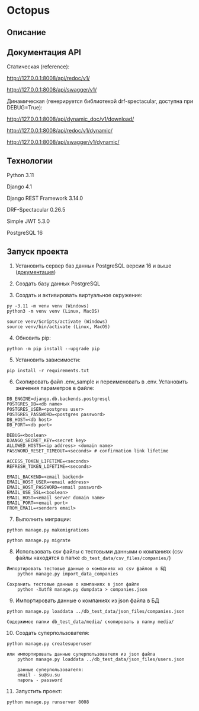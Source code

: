 # Octopus

## Описание


## Документация API

Статическая (reference):

http://127.0.0.1:8008/api/redoc/v1/

http://127.0.0.1:8008/api/swagger/v1/

Динамическая (генерируется библиотекой drf-spectacular, доступна при DEBUG=True):

http://127.0.0.1:8008/api/dynamic_doc/v1/download/

http://127.0.0.1:8008/api/redoc/v1/dynamic/

http://127.0.0.1:8008/api/swagger/v1/dynamic/


## Технологии

Python 3.11

Django 4.1

Django REST Framework 3.14.0

DRF-Spectacular 0.26.5

Simple JWT 5.3.0

PostgreSQL 16


## Запуск проекта

1. Установить сервер баз данных PostgreSQL версии 16 и выше ([документация](https://www.postgresql.org/))

2. Создать базу данных PostgreSQL

3. Cоздать и активировать виртуальное окружение:
```
py -3.11 -m venv venv (Windows)
python3 -m venv venv (Linux, MacOS)

source venv/Scripts/activate (Windows)
source venv/bin/activate (Linux, MacOS)
```

4. Обновить pip:
```
python -m pip install --upgrade pip
```

5. Установить зависимости:
```
pip install -r requirements.txt
```

6. Скопировать файл .env_sample и переименовать в .env. Установить значения параметров в файле:
```
DB_ENGINE=django.db.backends.postgresql
POSTGRES_DB=<db name>
POSTGRES_USER=<postgres user>
POSTGRES_PASSWORD=<postgres password>
DB_HOST=<db host>
DB_PORT=<db port>

DEBUG=<boolean>
DJANGO_SECRET_KEY=<secret key>
ALLOWED_HOSTS=<ip address> <domain name>
PASSWORD_RESET_TIMEOUT=<seconds> # confirmation link lifetime

ACCESS_TOKEN_LIFETIME=<seconds>
REFRESH_TOKEN_LIFETIME=<seconds>

EMAIL_BACKEND=<email backend>
EMAIL_HOST_USER=<email address>
EMAIL_HOST_PASSWORD=<email password>
EMAIL_USE_SSL=<boolean>
EMAIL_HOST=<email server domain name>
EMAIL_PORT=<email port>
FROM_EMAIL=<senders email>
```
7. Выполнить миграции:
```
python manage.py makemigrations

python manage.py migrate
```
8. Использовать csv файлы с тестовыми данными о компаниях (csv файлы находятся в папке `db_test_data/csv_files/companies/`)
```
Импортировать тестовые данные о компаниях из csv файлов в БД 
    python manage.py import_data_companies
    
Сохранить тестовые данные о компаниях в json файле
    python -Xutf8 manage.py dumpdata > companies.json
```

9. Импортировать данные о компаниях из json файла в БД
```
python manage.py loaddata ../db_test_data/json_files/companies.json

Содержимое папки db_test_data/media/ скопировать в папку media/
```

10. Создать суперпользователя:
```
python manage.py createsuperuser

или импортировать данные суперпользователя из json файла
    python manage.py loaddata ../db_test_data/json_files/users.json
    
    данные суперпользователя:
    email - su@su.su
    пароль - password
```

11. Запустить проект:
```
python manage.py runserver 8008
```

